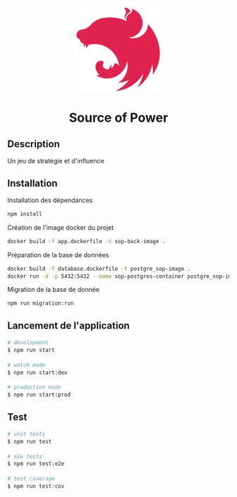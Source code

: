 <div align="center">
<p>
  <img src="ressources/logo.svg" width="200" alt="Nest Logo" />
</p>
<h1>Source of Power</h1>
</div>

## Description

Un jeu de stratégie et d'influence

## Installation

Installation des dépendances

```bash
npm install
```

Création de l'image docker du projet

```bash
docker build -f app.dockerfile -t sop-back-image .
```

Préparation de la base de données

```bash
docker build -f database.dockerfile -t postgre_sop-image .
docker run -d -p 5432:5432 --name sop-postgres-container postgre_sop-image
```

Migration de la base de donnée

```bash
npm run migration:run
```

## Lancement de l'application

```bash
# development
$ npm run start

# watch mode
$ npm run start:dev

# production mode
$ npm run start:prod
```

## Test

```bash
# unit tests
$ npm run test

# e2e tests
$ npm run test:e2e

# test coverage
$ npm run test:cov
```
